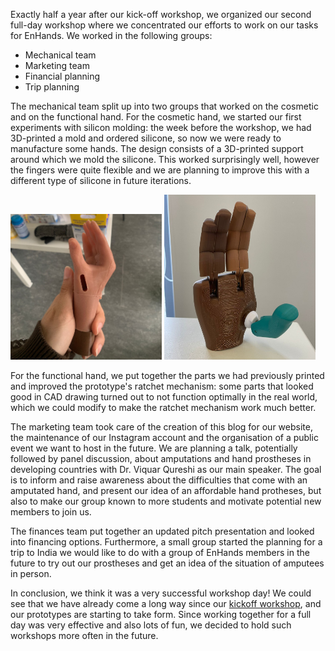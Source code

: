 Exactly half a year after our kick-off workshop, we organized our second full-day workshop where we concentrated our efforts to work on our tasks for EnHands. We worked in the following groups:

- Mechanical team
- Marketing team
- Financial planning
- Trip planning

The mechanical team split up into two groups that worked on the cosmetic and on the functional hand. For the cosmetic hand, we started our first experiments with silicon molding: the week before the workshop, we had 3D-printed a mold and ordered silicone, so now we were ready to manufacture some hands. The design consists of a 3D-printed support around which we mold the silicone. This worked surprisingly well, however the fingers were quite flexible and we are planning to improve this with a different type of silicone in future iterations.

<p class="flex flex-row justify-between">
<img src="../blog/2023-04-01-SiliHand.jpeg" class="mr-4" style="width: 48%;"/>
<img src="../blog/2023-04-01-RachelHand.jpeg" style="width: 48%;"/>
</p>

For the functional hand, we put together the parts we had previously printed and improved the prototype's ratchet mechanism: some parts that looked good in CAD drawing turned out to not function optimally in the real world, which we could modify to make the ratchet mechanism work much better.

The marketing team took care of the creation of this blog for our website, the maintenance of our Instagram account and the organisation of a public event we want to host in the future. We are planning a talk, potentially followed by panel discussion, about amputations and hand prostheses in developing countries with Dr. Viquar Qureshi as our main speaker. The goal is to inform and raise awareness about the difficulties that come with an amputated hand, and present our idea of an affordable hand protheses, but also to make our group known to more students and motivate potential new members to join us.

The finances team put together an updated pitch presentation and looked into financing options. Furthermore, a small group started the planning for a trip to India we would like to do with a group of EnHands members in the future to try out our prostheses and get an idea of the situation of amputees in person.

In conclusion, we think it was a very successful workshop day! We could see that we have already come a long way since our [kickoff workshop](/blog.html?post=2022-10-01-kickoff.md), and our prototypes are starting to take form. Since working together for a full day was very effective and also lots of fun, we decided to hold such workshops more often in the future.